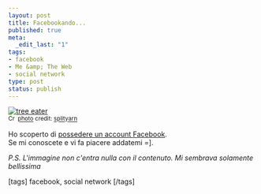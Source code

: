 ```yaml
--- 
layout: post
title: Facebookando...
published: true
meta: 
  _edit_last: "1"
tags: 
- facebook
- Me &amp; The Web
- social network
type: post
status: publish
---
```

<a href="http://www.flickr.com/photos/33953253@N00/2106242534/" title="tree eater" target="_blank"><img src="http://farm3.static.flickr.com/2409/2106242534_babbfb115b.jpg" alt="tree eater" border="0" /></a><br /><small><a href="http://creativecommons.org/licenses/by-nc-sa/2.0/" title="Attribution-NonCommercial-ShareAlike License" target="_blank"><img src="http://www.lastknight.com/wp-content/plugins/photo-dropper/images/cc.png" alt="Creative Commons License" border="0" width="16" height="16" align="absmiddle" /></a> <a href="http://www.photodropper.com/photos/" target="_blank">photo</a> credit: <a href="http://www.flickr.com/photos/33953253@N00/2106242534/" title="splityarn" target="_blank">splityarn</a></small>  
  
Ho scoperto di [possedere un account Facebook](http://www.facebook.com/profile.php?id=502992052).  
Se mi conoscete e vi fa piacere addatemi =].   
  
*P.S. L'immagine non c'entra nulla con il contenuto. Mi sembrava solamente bellissima*  
  
[tags] facebook, social network [/tags] 
